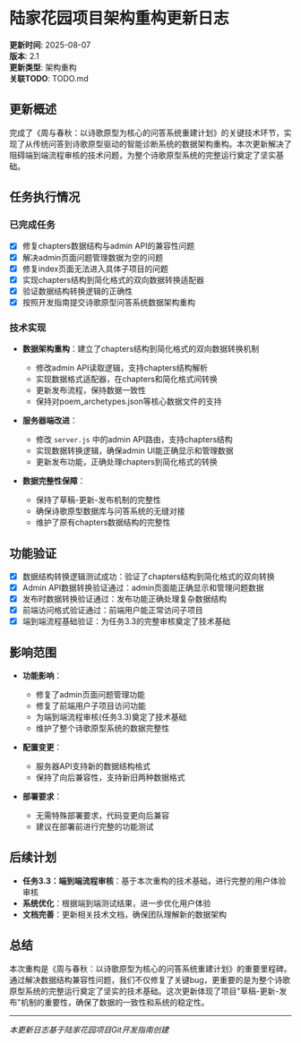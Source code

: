 # 陆家花园项目架构重构更新日志

**更新时间**: 2025-08-07  
**版本**: 2.1  
**更新类型**: 架构重构  
**关联TODO**: TODO.md

## 更新概述
完成了《周与春秋：以诗歌原型为核心的问答系统重建计划》的关键技术环节，实现了从传统问答到诗歌原型驱动的智能诊断系统的数据架构重构。本次更新解决了阻碍端到端流程审核的技术问题，为整个诗歌原型系统的完整运行奠定了坚实基础。

## 任务执行情况
### 已完成任务
- [x] 修复chapters数据结构与admin API的兼容性问题
- [x] 解决admin页面问题管理数据为空的问题
- [x] 修复index页面无法进入具体子项目的问题
- [x] 实现chapters结构到简化格式的双向数据转换适配器
- [x] 验证数据结构转换逻辑的正确性
- [x] 按照开发指南提交诗歌原型问答系统数据架构重构

### 技术实现
- **数据架构重构**：建立了chapters结构到简化格式的双向数据转换机制
  - 修改admin API读取逻辑，支持chapters结构解析
  - 实现数据格式适配器，在chapters和简化格式间转换
  - 更新发布流程，保持数据一致性
  - 保持对poem_archetypes.json等核心数据文件的支持

- **服务器端改进**：
  - 修改 `server.js` 中的admin API路由，支持chapters结构
  - 实现数据转换逻辑，确保admin UI能正确显示和管理数据
  - 更新发布功能，正确处理chapters到简化格式的转换

- **数据完整性保障**：
  - 保持了草稿-更新-发布机制的完整性
  - 确保诗歌原型数据库与问答系统的无缝对接
  - 维护了原有chapters数据结构的完整性

## 功能验证
- [x] 数据结构转换逻辑测试成功：验证了chapters结构到简化格式的双向转换
- [x] Admin API数据转换验证通过：admin页面能正确显示和管理问题数据
- [x] 发布时数据转换验证通过：发布功能正确处理复杂数据结构
- [x] 前端访问格式验证通过：前端用户能正常访问子项目
- [x] 端到端流程基础验证：为任务3.3的完整审核奠定了技术基础

## 影响范围
- **功能影响**：
  - 修复了admin页面问题管理功能
  - 修复了前端用户子项目访问功能
  - 为端到端流程审核(任务3.3)奠定了技术基础
  - 维护了整个诗歌原型系统的数据完整性

- **配置变更**：
  - 服务器API支持新的数据结构格式
  - 保持了向后兼容性，支持新旧两种数据格式

- **部署要求**：
  - 无需特殊部署要求，代码变更向后兼容
  - 建议在部署前进行完整的功能测试

## 后续计划
- **任务3.3：端到端流程审核**：基于本次重构的技术基础，进行完整的用户体验审核
- **系统优化**：根据端到端测试结果，进一步优化用户体验
- **文档完善**：更新相关技术文档，确保团队理解新的数据架构

## 总结
本次重构是《周与春秋：以诗歌原型为核心的问答系统重建计划》的重要里程碑。通过解决数据结构兼容性问题，我们不仅修复了关键bug，更重要的是为整个诗歌原型系统的完整运行奠定了坚实的技术基础。这次更新体现了项目"草稿-更新-发布"机制的重要性，确保了数据的一致性和系统的稳定性。

---

*本更新日志基于陆家花园项目Git开发指南创建* 
